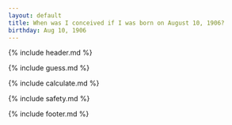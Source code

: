 ```yaml
---
layout: default
title: When was I conceived if I was born on August 10, 1906?
birthday: Aug 10, 1906
---
```


{% include header.md %}

{% include guess.md %}

{% include calculate.md %}

{% include safety.md %}

{% include footer.md %}



